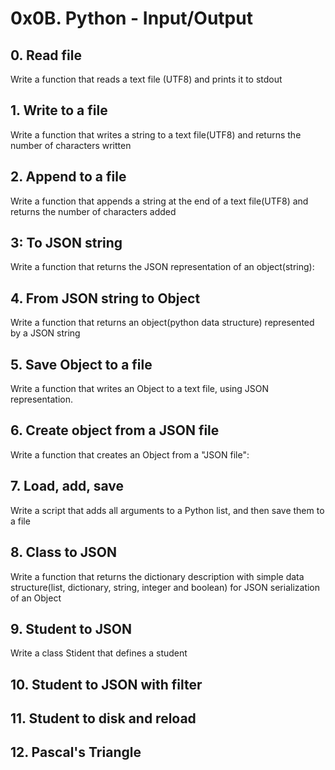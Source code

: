 # 0x0B. Python - Input/Output

## 0. Read file
Write a function that reads a text file (UTF8) and prints it to stdout

## 1. Write to a file
Write a function that writes a string to a text file(UTF8) and returns the number of characters written

## 2. Append to a file
Write a function that appends a string at the end of a text file(UTF8) and returns the number of characters added

## 3: To JSON string
Write a function that returns the JSON representation of an object(string):

## 4. From JSON string to Object
Write a function that returns an object(python data structure) represented by a JSON string

## 5. Save Object to a file
Write a function that writes an Object to a text file, using JSON representation.

## 6. Create object from a JSON file
Write a function that creates an Object from a "JSON file":

## 7. Load, add, save
Write a script that adds all arguments to a Python list, and then save them to a file

## 8. Class to JSON
Write a function that returns the dictionary description with simple data structure(list, dictionary, string, integer and boolean) for JSON serialization of an Object

## 9. Student to JSON
Write a class Stident that defines a student

## 10. Student to JSON with filter

## 11. Student to disk and reload

## 12. Pascal's Triangle
